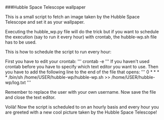 ###Hubble Space Telescope wallpaper

This is a small script to fetch an image taken by the Hubble Space Telescope and set it as your wallpaper.

Executing the hubble_wp.py file will do the trick but if you want to schedule the execution (say to run it every hour) with crontab, the hubble-wp.sh file has to be used.

This is how to schedule the script to run every hour:

First you have to edit your crontab:
''' 
crontab -e
'''
If you haven't used crontab before you have to specify which text editor you want to use.
Then you have to add the following line to the end of the file that opens:
'''
0 * * * * /bin/sh /home/USER/hubble-wp/hubble-wp.sh >> /home/USER/hubble-wp/log.txt
'''

Remember to replace the user with your own username. Now save the file and close the text editor.

Voilà! Now the script is scheduled to on an hourly basis and every hour you are greeted with a new cool picture taken by the Hubble Space Telescope!
